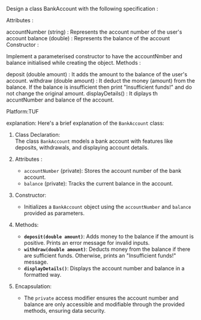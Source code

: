 Design a class BankAccount with the following specification :

Attributes :

accountNumber (string) : Represents the account number of the user's account
balance (double) : Represents the balance of the account
Constructor :

Implement a parameterised constructor to have the accountNmber and balance initialised while creating the object.
Methods :

deposit (double amount) : It adds the amount to the balance of the user's account.
withdraw (double amount) : It deduct the money (amount) from the balance. If the balance is insufficient then print "Insufficient funds!" and do not change the original amount.
displayDetails() : It diplays th accuntNumber and balance of the account.

Platform:TUF

explanation:
Here's a brief explanation of the `BankAccount` class:

1. Class Declaration:  
   The class `BankAccount` models a bank account with features like deposits, withdrawals, and displaying account details.

2. Attributes :  
   - `accountNumber` (private): Stores the account number of the bank account.  
   - `balance` (private): Tracks the current balance in the account.

3. Constructor:  
   - Initializes a `BankAccount` object using the `accountNumber` and `balance` provided as parameters.

4. Methods:  
   - **`deposit(double amount)`**: Adds money to the balance if the amount is positive. Prints an error message for invalid inputs.  
   - **`withdraw(double amount)`**: Deducts money from the balance if there are sufficient funds. Otherwise, prints an "Insufficient funds!" message.  
   - **`displayDetails()`**: Displays the account number and balance in a formatted way.

5. Encapsulation:  
   - The `private` access modifier ensures the account number and balance are only accessible and modifiable through the provided methods, ensuring data security.